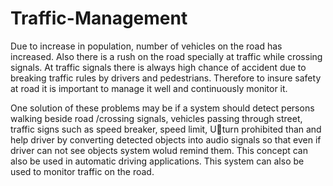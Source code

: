 # Traffic-Management


Due to increase in population, number of vehicles on the road has increased. Also there is a rush on the road specially at traffic while crossing signals.
At traffic signals there is always high chance of accident due to breaking traffic rules by drivers and pedestrians. Therefore to insure safety at road it is
important to manage it well and continuously monitor it.

One solution of these problems may be if a system should detect persons walking beside road /crossing signals, vehicles passing through street, traffic signs 
such as speed breaker, speed limit, Uturn prohibited than and help driver by converting detected objects into audio signals so that even if driver can not 
see objects system wolud remind them. This concept can also be used in automatic driving applications. This system can also be used to monitor traffic on the road.
